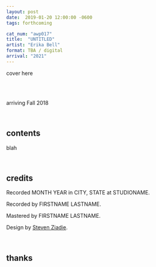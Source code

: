 ```yaml
---
layout: post
date:  2019-01-20 12:00:00 -0600
tags: forthcoming

cat_num: "awp017"
title:  "UNTITLED"
artist: "Erika Bell"
format: TBA / digital
arrival: "2021"
---
```


cover here

<br/>

<br/>arriving Fall 2018

<br/>

## contents

blah

<br/>

## credits

Recorded MONTH YEAR in CITY, STATE at STUDIONAME.

Recorded by FIRSTNAME LASTNAME.

Mastered by FIRSTNAME LASTNAME.

Design by [Steven Ziadie](http://s-ziadie.com/).

<br/>

## thanks
